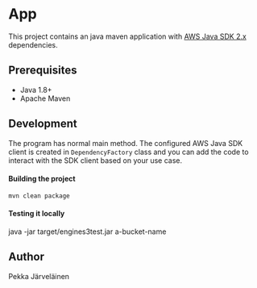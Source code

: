 # App

This project contains an java maven application with [AWS Java SDK 2.x](https://github.com/aws/aws-sdk-java-v2) dependencies.

## Prerequisites
- Java 1.8+
- Apache Maven


## Development

The program has normal main method. The configured AWS Java SDK client is created in `DependencyFactory` class and you can 
add the code to interact with the SDK client based on your use case.

#### Building the project
```
mvn clean package
```

#### Testing it locally
java -jar target/engines3test.jar a-bucket-name

## Author

Pekka Järveläinen

